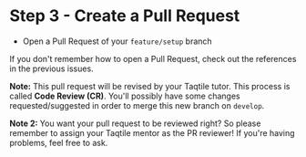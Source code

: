 # Step 3 - Create a Pull Request

- Open a Pull Request of your `feature/setup` branch

If you don't remember how to open a Pull Request, check out the references in the previous issues.

**Note:** This pull request will be revised by your Taqtile tutor. This process is called **Code Review (CR)**. You'll possibly have some changes requested/suggested in order to merge this new branch on `develop`.

**Note 2:** You want your pull request to be reviewed right? So please remember to assign your Taqtile mentor as the PR reviewer! If you're having problems, feel free to ask.
